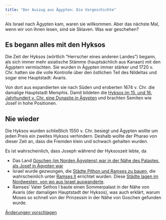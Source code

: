 ```yaml
---
title: "Der Auszug aus Ägypten: Die Vorgeschichte"
---
```



Als Israel nach Ägypten kam, waren sie willkommen. Aber das nächste Mal, wenn wir von ihnen lesen, sind sie Sklaven. Was war geschehen?


## Es begann alles mit den Hyksos

<a name="de3d"></a>
Die Zeit der Hyksos (wörtlich “Herrscher eines anderen Landes”) begann, als sich immer mehr asiatische Stämme (hauptsächlich aus Kanaan) mit den Ägyptern vermischten. Sie wurden in Ägypten immer stärker und 1720 v. Chr. hatten sie die volle Kontrolle über den östlichen Teil des Nildeltas und sogar eine Hauptstadt: Avaris.

Von dort aus expandierten sie nach Süden und eroberten 1674 v. Chr. die damalige Hauptstadt Memphis. Damit bildeten die [Hyksos im 15. und 16. Jahrhundert v. Chr. eine Dynastie in Ägypten](https://de.wikipedia.org/wiki/Geschichte_des_Alten_%C3%84gypten#Die_Gro%C3%9Fe_Hyksos-Dynastie_um_Avaris) und brachten Semiten wie Josef in hohe Positionen.


## Nie wieder

<a name="1933"></a>
Die Hyksos wurden schließlich 1550 v. Chr. besiegt und Ägypten wollte um jeden Preis ein zweites Hyksos verhindern. Deshalb wollte der Pharao von dieser Zeit an, dass die Fremden klein und schwach gehalten wurden.

Es ist wahrscheinlich, dass Joseph während der Hyksoszeit lebte, da

- Das Land [Goschen (im Norden Ägyptens) war in der Nähe des Palastes, als Josef in Ägypten war](https://www.bibleserver.com/SLT/1.Mose45%2C10)
- Israel wurde gezwungen, die [Städte Pithon und Ramses zu bauen](https://www.bibleserver.com/SLT/2.Mose1%2C11), die wahrscheinlich unter [Ramses II](https://de.wikipedia.org/wiki/Ramses_II.) errichtet wurden. Diese [Städte lagen im Nordwesten, von wo aus Israel auswanderte](https://www.bibleserver.com/SLT/2.Mose12%2C37).
- Ramses’ Vater Sethos I baute einen Sommerpalast in der Nähe von Avaris (der damaligen Hauptstadt der Hyksos), was auch erklärt, warum Moses so schnell von der Prinzessin in der Nähe von Goschen gefunden wurde.




[Änderungen vorschlagen](https://github.com/revelation-today/revelation-today/blob/main/exampleSite/content/docs/bible/exodus/expl/the-story-before-the-exodus.de.md)
